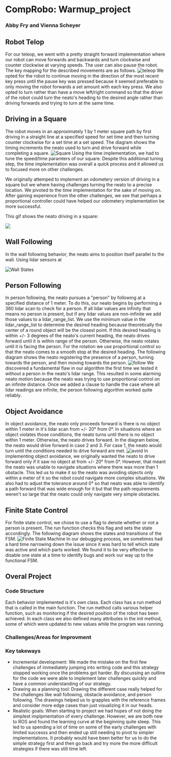 # CompRobo: Warmup_project
### Abby Fry and Vienna Scheyer

## Robot Telop
For our teleop, we went with a pretty straight forward implementation where our robot can move forwards and backwards and turn clockwise and counter clockwise at varying speeds.  The user can also pause the robot. The key mapping for the described movements are as follows.
![teleop](https://github.com/amfry/warmup_project/blob/master/images/teleop.jpeg)
We opted for the robot to continue moving in the direction of the most recent key press until the pause key was pressed because it seemed preferable to only moving the robot forwards a set amount with each key press.  We also opted to turn rather than have a move left/right command so that the driver of the robot could turn the neato's heading to the desired angle rather than driving forwards and trying to turn at the same time.

## Driving in a Square
The robot moves in an approximately 1 by 1 meter square path by first driving in a straight line at a specified speed for set time and then turning counter clockwise for a set time at a set speed. The diagram shows the timing increments the neato used to turn and drive forward while completing a square.
![Square](https://github.com/amfry/warmup_project/blob/master/images/Square.jpeg)
Using the time implementation, we had to tune the speed/time paramters of our square. Despite this additional tuning step, the time implementation was overall a quick process and it allowed us to focused more on other challenges.

We originally attemped to implement an odometery version of driving in a square but we where having challenges turning the neato to a precise location.  We pivoted to the time implementation for the sake of moving on. After gaining experience from the other challenges, we see that perhaps a proportional controller could have helped our odometery implementation be more successful.

This gif shows the neato driving in a square:

![](gifs/drive_square.gif)

## Wall Following
In the wall following behavior, the neato aims to position itself parallel to the wall. Using lidar sensors at 
 
![Wall States](https://github.com/amfry/warmup_project/blob/master/images/wall_follow_states.jpg)
## Person Following
In person following, the neato pursues a "person" by following at a specified distance of 1 meter.  To do this, our neato begins by performing a 360 lidar scan to check for a person. If all lidar values are infinity that means no person is present, but if any lidar values are non-infinite we add those values to a lidar_range_list. We use the minimum value in the lidar_range_list to determine the desired heading because theoretically the center of a round object will be the closest point. If this desired heading is within +/- 3 degrees of the neato's current heading, the neato drives forward until it is within range of the person. Otherwise, the neato rotates until it is facing the person. For the rotation we use proportional control so that the neato comes to a smooth stop at the desired heading. The following diagram shows the neato registering the presence of a person, turning towards the person, and then moving towards the person.
![follow](https://github.com/amfry/warmup_project/blob/master/images/follow.jpeg)
We discovered a fundamental flaw in our algorithm the first time we tested it without a person in the neato's lidar range. This resulted in some alarming neato motion because the neato was trying to use proportional control on an infinite distance. Once we added a clause to handle the case where all lidar readings are infinite, the person following algorithm worked quite reliably.
## Object Avoidance
In object avoidance, the neato only proceeds forward is there is no object within 1 meter in it's lidar scan from +/- 20° from 0°.  In situations where an object violates those conditions, the neato turns until there is no object within 1 meter.  Otherwise, the neato drives forward.  In the diagram below, the neato would drive forward in case 2 and 3.  For case 1, the neato would turn until the conditions needed to drive forward are met.
![avoid](https://github.com/amfry/warmup_project/blob/master/images/avoidance.jpeg)
In implementing object avoidance, we originally wanted the neato to drive forward only if it saw no object at from +/- 20° from 0°.  However, that meant the neato was unable to navigate situations where there was more than 1 obstacle.  This led us to make it so the neato was avoiding objects only within a meter of it so the robot could navigate more complex situations.  We also had to adjust the tolerance around 0° so that neato was able to identify a path forward that was wide enough for it but that the path requirements weren't so large that the neato could only navigate very simple obstacles.
## Finite State Control
For finite state control, we chose to use a flag to denote whether or not a person is present. The run function checks this flag and sets the state accordingly. The following diagram shows the states and transitions of the FSM.
![Finite State Machine](https://github.com/amfry/warmup_project/blob/master/images/CompRobo_FSM.jpeg)
In our debugging process, we sometimes had a hard time narrowing down the issue since it was hard to tell which state was active and which parts worked. We found it to be very effective to disable one state at a time to identify bugs and work our way up to the functional FSM.
## Overal Project

### Code Structure
Each behavior implemented is it's own class.  Each class has a run method that is called in the main function. The run method calls various helper function, such as monitoring if the desired position of the robot has been achieved.  In each class we also defined many attributes in the init method, some of which were updated to new values while the program was running.
### Challenges/Areas for Improvment
### Key takeways
* Incremental development:
We made the mistake on the first few challenges of immediately jumping into writing code and this strategy stopped working once the problems got harder.  By discussing an outline for the code we were able to implement later challenges quickly and have a common understanding of our strategy.
* Drawing as a planning tool:
Drawing the different case really helped for the challenges like wall following, obstacle avoidance, and person following.  The drawings helped us to grapples with the reference frames and consider more edge cases than just visualizing it in our heads.
* Realistic goals: When starting to project we had hopes of not doing the simplest implpmentation of every challenge.  However, we are both new to ROS and found the learning curve at the beginning quite steep. This led to us spending a lot of time on some of the early challenges with limited successs and then ended up still needing to pivot to simpler implementations.  It probably would have been better for us to do the simple strategy first and then go back and try more the more difficult strategies if there was still time left.
